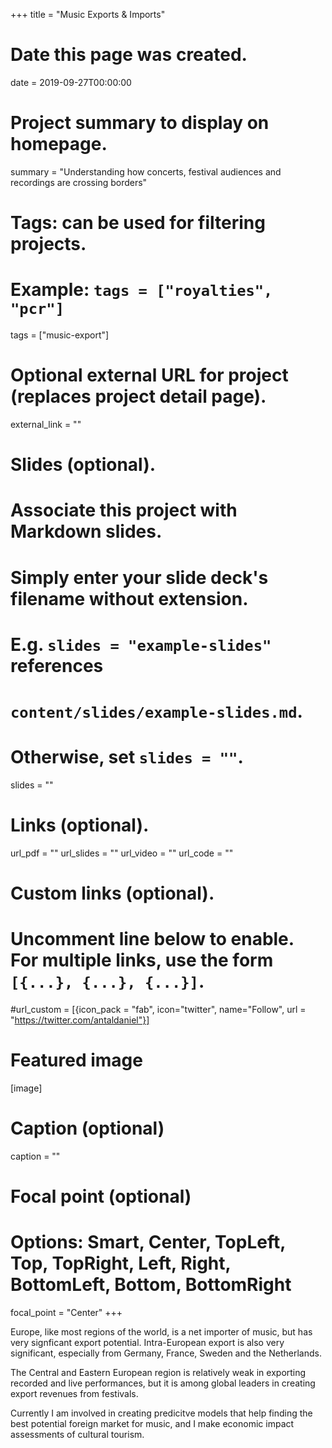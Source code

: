 +++
title = "Music Exports & Imports"

# Date this page was created.
date = 2019-09-27T00:00:00

# Project summary to display on homepage.
summary = "Understanding how concerts, festival audiences and recordings are crossing borders"

# Tags: can be used for filtering projects.
# Example: `tags = ["royalties", "pcr"]`
tags = ["music-export"]

# Optional external URL for project (replaces project detail page).
external_link = ""

# Slides (optional).
#   Associate this project with Markdown slides.
#   Simply enter your slide deck's filename without extension.
#   E.g. `slides = "example-slides"` references 
#   `content/slides/example-slides.md`.
#   Otherwise, set `slides = ""`.
slides = ""

# Links (optional).
url_pdf = ""
url_slides = ""
url_video = ""
url_code = ""

# Custom links (optional).
#   Uncomment line below to enable. For multiple links, use the form `[{...}, {...}, {...}]`.
#url_custom = [{icon_pack = "fab", icon="twitter", name="Follow", url = "https://twitter.com/antaldaniel"}]

# Featured image
[image]
  # Caption (optional)
  caption = ""
  
  # Focal point (optional)
  # Options: Smart, Center, TopLeft, Top, TopRight, Left, Right, BottomLeft, Bottom, BottomRight
  focal_point = "Center"
+++

Europe, like most regions of the world, is a net importer of music, but has very signficant export potential. Intra-European export is also very significant, especially from Germany, France, Sweden and the Netherlands.

The Central and Eastern European region is relatively weak in exporting recorded and live performances, but it is among global leaders in creating export revenues from festivals.

Currently I am involved in creating predicitve models that help finding the best potential foreign market for music, and I make economic impact assessments of cultural tourism.



